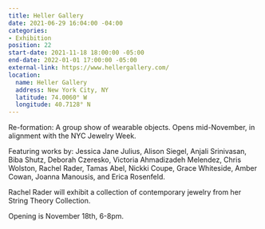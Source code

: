 ```yaml
---
title: Heller Gallery
date: 2021-06-29 16:04:00 -04:00
categories:
- Exhibition
position: 22
start-date: 2021-11-18 18:00:00 -05:00
end-date: 2022-01-01 17:00:00 -05:00
external-link: https://www.hellergallery.com/
location:
  name: Heller Gallery
  address: New York City, NY
  latitude: 74.0060° W
  longitude: 40.7128° N
---
```


Re-formation: A group show of wearable objects.
Opens mid-November, in alignment with the NYC Jewelry Week.

Featuring works by: Jessica Jane Julius, Alison Siegel, Anjali Srinivasan, Biba Shutz, Deborah Czeresko, Victoria Ahmadizadeh Melendez, Chris Wolston, Rachel Rader, Tamas Abel, Nickki Coupe, Grace Whiteside, Amber Cowan, Joanna Manousis, and Erica Rosenfeld.

Rachel Rader will exhibit a collection of contemporary jewelry from her String Theory Collection.

Opening is November 18th, 6-8pm.